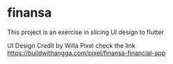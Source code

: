# finansa

This project is an exercise in slicing UI design to flutter

UI Design Credit by Willa Pixel check the link https://buildwithangga.com/pixel/finansa-financial-app
